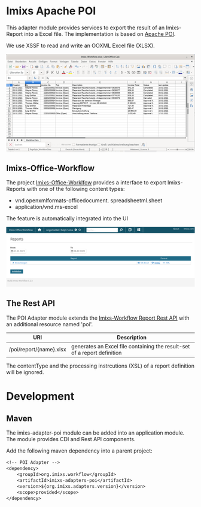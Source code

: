 # Imixs Apache POI

This adapter module provides services to export the result of an Imixs-Report into a Excel file. The implementation is based on
[Apache POI](https://poi.apache.org/). 

We use XSSF to read and write an OOXML Excel file (XLSX). 

<img src="screen-01.png" width="700px"/>


## Imixs-Office-Workflow

The project [Imixs-Office-Worklfow](https://github.com/imixs/imixs-office-workflow) provides a interface to export Imixs-Reports with one of the following content types:

 - vnd.openxmlformats-officedocument. spreadsheetml.sheet 
 - application/vnd.ms-excel

The feature is automatically integrated into the UI

<img src="screen-02.png" width="700px"/>

## The Rest API

The POI Adapter module extends the [Imixs-Workflow Report Rest API](https://www.imixs.org/doc/restapi/reportservice.html) with an additional resource named 'poi'. 



| URI                                           | Description                               					   | 
|-----------------------------------------------|------------------------------------------------------------------|
| /poi/report/{name}.xlsx                       | generates an Excel file containing the result-set of a report definition                        |

The contentType and the processing instrcutions (XSL) of a  report definition will be ignored.





# Development

## Maven


The imixs-adapter-poi module can be added into an application module. The module provides CDI and Rest API components. 

Add the following maven dependency into a parent project:


	<!-- POI Adapter -->
	<dependency>
		<groupId>org.imixs.workflow</groupId>
		<artifactId>imixs-adapters-poi</artifactId>
		<version>${org.imixs.adapters.version}</version>
		<scope>provided</scope>
	</dependency>
	
